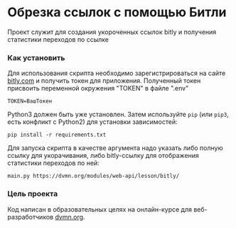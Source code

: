 # Обрезка ссылок с помощью Битли

Проект служит для создания укороченных ссылок bitly и получения статистики переходов по ссылке 

### Как установить

Для использования скрипта необходимо зарегистрироваться на сайте [bitly.com](https://bitly.com/)
и получить токен для приложения.
Полученный токен присвоить переменной окружения "TOKEN" в файле ".env"
```
TOKEN=ВашТокен
```

Python3 должен быть уже установлен. 
Затем используйте `pip` (или `pip3`, есть конфликт с Python2) для установки зависимостей:
```
pip install -r requirements.txt
```
Для запуска скрипта в качестве аргумента надо указать либо полную ссылку
для укорачивания, либо bitly-ссылку для отображения статистики переходов по ней:

````
main.py https://dvmn.org/modules/web-api/lesson/bitly/
````

### Цель проекта

Код написан в образовательных целях на онлайн-курсе для веб-разработчиков [dvmn.org](https://dvmn.org/).
